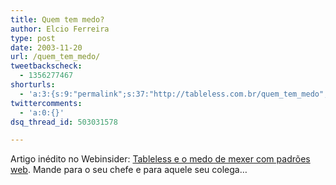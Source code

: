 ```yaml
---
title: Quem tem medo?
author: Elcio Ferreira
type: post
date: 2003-11-20
url: /quem_tem_medo/
tweetbackscheck:
  - 1356277467
shorturls:
  - 'a:3:{s:9:"permalink";s:37:"http://tableless.com.br/quem_tem_medo";s:7:"tinyurl";s:26:"http://tinyurl.com/3n9x5u7";s:4:"isgd";s:19:"http://is.gd/8jwCSR";}'
twittercomments:
  - 'a:0:{}'
dsq_thread_id: 503031578

---
```

Artigo inédito no Webinsider: [Tableless e o medo de mexer com padrões web][1]. Mande para o seu chefe e para aquele seu colega&#8230;

 [1]: http://webinsider.uol.com.br/vernoticia.php?id=1974